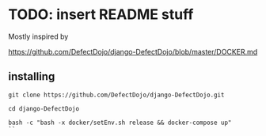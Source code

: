 # TODO: insert README stuff

Mostly inspired by

https://github.com/DefectDojo/django-DefectDojo/blob/master/DOCKER.md

## installing

```
git clone https://github.com/DefectDojo/django-DefectDojo.git

cd django-DefectDojo

bash -c "bash -x docker/setEnv.sh release && docker-compose up"
``
